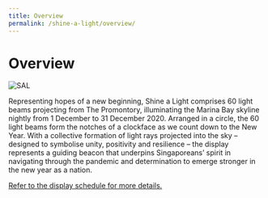 ```yaml
---
title: Overview
permalink: /shine-a-light/overview/
---
```


# Overview

![SAL](/images/O1.jpg "Shine a Light")

Representing hopes of a new beginning, Shine a Light comprises 60 light beams projecting from The Promontory, illuminating the Marina Bay skyline nightly from 1 December to 31 December 2020. Arranged in a circle, the 60 light beams form the notches of a clockface as we count down to the New Year. With a collective formation of light rays projected into the sky – designed to symbolise unity, positivity and resilience – the display represents a guiding beacon that underpins Singaporeans’ spirit in navigating through the pandemic and determination to emerge stronger in the new year as a nation.  

[Refer to the display schedule for more details.][display]

[display]: /shine-a-light/display-schedule/
